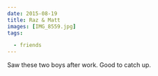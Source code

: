 ```yaml
---
date: 2015-08-19
title: Raz & Matt
images: [IMG_8559.jpg]
tags:

  - friends
---
```

Saw these two boys after work. Good to catch up. 